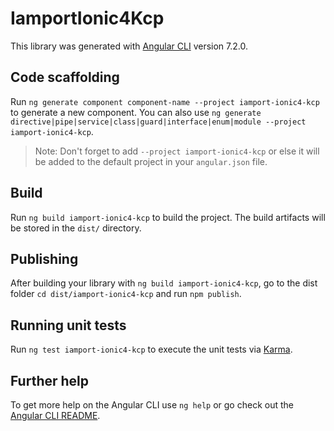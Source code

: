 # IamportIonic4Kcp

This library was generated with [Angular CLI](https://github.com/angular/angular-cli) version 7.2.0.

## Code scaffolding

Run `ng generate component component-name --project iamport-ionic4-kcp` to generate a new component. You can also use `ng generate directive|pipe|service|class|guard|interface|enum|module --project iamport-ionic4-kcp`.
> Note: Don't forget to add `--project iamport-ionic4-kcp` or else it will be added to the default project in your `angular.json` file. 

## Build

Run `ng build iamport-ionic4-kcp` to build the project. The build artifacts will be stored in the `dist/` directory.

## Publishing

After building your library with `ng build iamport-ionic4-kcp`, go to the dist folder `cd dist/iamport-ionic4-kcp` and run `npm publish`.

## Running unit tests

Run `ng test iamport-ionic4-kcp` to execute the unit tests via [Karma](https://karma-runner.github.io).

## Further help

To get more help on the Angular CLI use `ng help` or go check out the [Angular CLI README](https://github.com/angular/angular-cli/blob/master/README.md).
